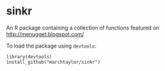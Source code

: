sinkr
=====

An R package containing a collection of functions featured on http://menugget.blogspot.com/

To load the package using `devtools`:
```
library(devtools)
install_github("marchtaylor/sinkr")
```
